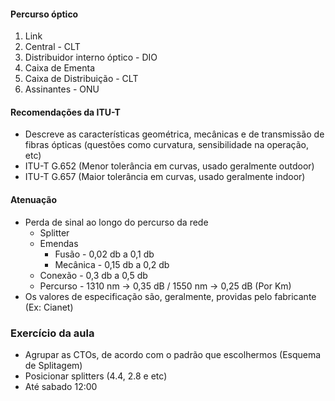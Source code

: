 #### Percurso óptico
1. Link
2. Central - CLT
3.  Distribuidor interno óptico - DIO
4. Caixa de Ementa
5. Caixa de Distribuição - CLT
6. Assinantes - ONU

#### Recomendações da ITU-T
* Descreve as características geométrica, mecânicas e de transmissão de fibras ópticas (questões como curvatura, sensibilidade na operação, etc)
* ITU-T G.652 (Menor tolerância em curvas, usado geralmente outdoor)
* ITU-T G.657 (Maior tolerância em curvas, usado geralmente indoor)

#### Atenuação
* Perda de sinal ao longo do percurso da rede
	* Splitter
	* Emendas
		* Fusão - 0,02 db a 0,1 db
		* Mecânica - 0,15 db a 0,2 db
	* Conexão - 0,3 db a 0,5 db
	* Percurso - 1310 nm -> 0,35 dB / 1550 nm -> 0,25 dB (Por Km)
* Os valores de especificação são, geralmente, providas pelo fabricante (Ex: Cianet)


### Exercício da aula
* Agrupar as CTOs, de acordo com o padrão que escolhermos (Esquema de Splitagem)
* Posicionar splitters (4.4, 2.8 e etc)
* Até sabado 12:00